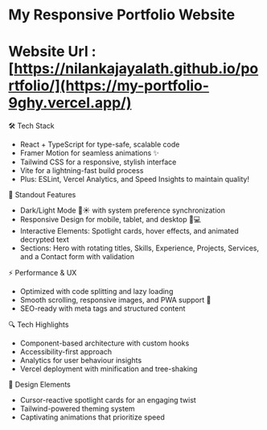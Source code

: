 # My Responsive Portfolio Website

# Website Url : [https://nilankajayalath.github.io/portfolio/](https://my-portfolio-9ghy.vercel.app/)


🛠 Tech Stack
- React + TypeScript for type-safe, scalable code
- Framer Motion for seamless animations ✨
- Tailwind CSS for a responsive, stylish interface
- Vite for a lightning-fast build process
- Plus: ESLint, Vercel Analytics, and Speed Insights to maintain quality!

🌟 Standout Features
- Dark/Light Mode 🌙☀️ with system preference synchronization
- Responsive Design for mobile, tablet, and desktop 📱💻
- Interactive Elements: Spotlight cards, hover effects, and animated decrypted text
- Sections: Hero with rotating titles, Skills, Experience, Projects, Services, and a Contact form with validation

⚡ Performance & UX
- Optimized with code splitting and lazy loading
- Smooth scrolling, responsive images, and PWA support 📶
- SEO-ready with meta tags and structured content

🔍 Tech Highlights
- Component-based architecture with custom hooks
- Accessibility-first approach 
- Analytics for user behaviour insights
- Vercel deployment with minification and tree-shaking

🎨 Design Elements
- Cursor-reactive spotlight cards for an engaging twist
- Tailwind-powered theming system
- Captivating animations that prioritize speed
